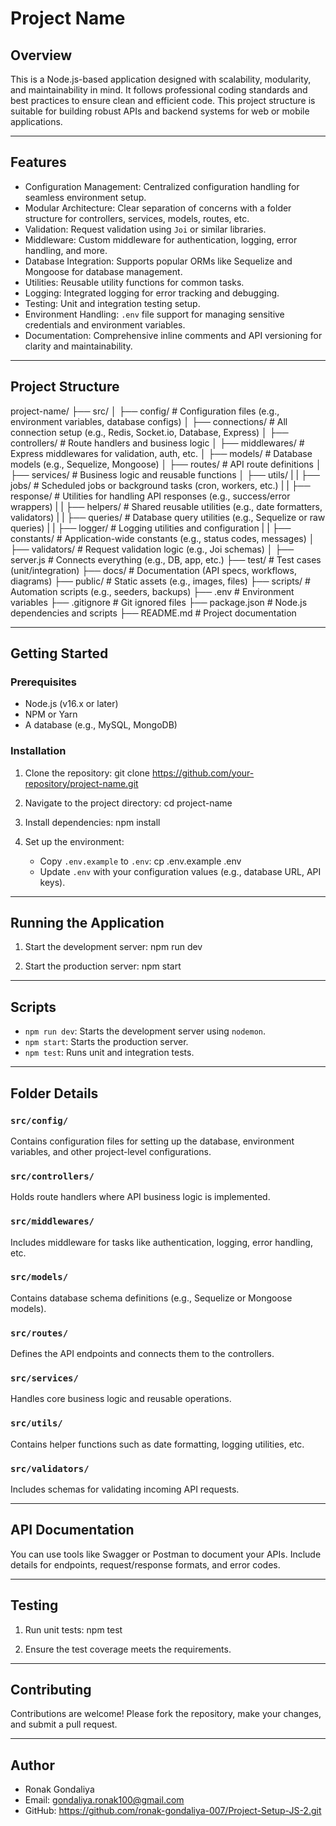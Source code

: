 # Project Name

## Overview
This is a Node.js-based application designed with scalability, modularity, and maintainability in mind. It follows professional coding standards and best practices to ensure clean and efficient code. This project structure is suitable for building robust APIs and backend systems for web or mobile applications.

---

## Features
- Configuration Management: Centralized configuration handling for seamless environment setup.
- Modular Architecture: Clear separation of concerns with a folder structure for controllers, services, models, routes, etc.
- Validation: Request validation using `Joi` or similar libraries.
- Middleware: Custom middleware for authentication, logging, error handling, and more.
- Database Integration: Supports popular ORMs like Sequelize and Mongoose for database management.
- Utilities: Reusable utility functions for common tasks.
- Logging: Integrated logging for error tracking and debugging.
- Testing: Unit and integration testing setup.
- Environment Handling: `.env` file support for managing sensitive credentials and environment variables.
- Documentation: Comprehensive inline comments and API versioning for clarity and maintainability.

---

## Project Structure
project-name/
├── src/
│   ├── config/            # Configuration files (e.g., environment variables, database configs)
│   ├── connections/       # All connection setup (e.g., Redis, Socket.io, Database, Express)
│   ├── controllers/       # Route handlers and business logic
│   ├── middlewares/       # Express middlewares for validation, auth, etc.
│   ├── models/            # Database models (e.g., Sequelize, Mongoose)
│   ├── routes/            # API route definitions
│   ├── services/          # Business logic and reusable functions
│   ├── utils/
|   |   ├── jobs/             # Scheduled jobs or background tasks (cron, workers, etc.)
|   |   ├── response/         # Utilities for handling API responses (e.g., success/error wrappers)
|   |   ├── helpers/          # Shared reusable utilities (e.g., date formatters, validators)
|   |   ├── queries/          # Database query utilities (e.g., Sequelize or raw queries)
|   |   ├── logger/           # Logging utilities and configuration
|   |   ├── constants/        # Application-wide constants (e.g., status codes, messages)
│   ├── validators/        # Request validation logic (e.g., Joi schemas)
│   ├── server.js          # Connects everything (e.g., DB, app, etc.)
├── test/                  # Test cases (unit/integration)
├── docs/                  # Documentation (API specs, workflows, diagrams)
├── public/                # Static assets (e.g., images, files)
├── scripts/               # Automation scripts (e.g., seeders, backups)
├── .env                   # Environment variables
├── .gitignore             # Git ignored files
├── package.json           # Node.js dependencies and scripts
├── README.md              # Project documentation

---

## Getting Started

### Prerequisites
- Node.js (v16.x or later)
- NPM or Yarn
- A database (e.g., MySQL, MongoDB)

### Installation
1. Clone the repository:
   git clone https://github.com/your-repository/project-name.git
   
2. Navigate to the project directory:
   cd project-name
   
3. Install dependencies:
   npm install
   
4. Set up the environment:
   - Copy `.env.example` to `.env`:
     cp .env.example .env
   - Update `.env` with your configuration values (e.g., database URL, API keys).

---

## Running the Application

1. Start the development server:
   npm run dev
   
2. Start the production server:
   npm start

---

## Scripts
- `npm run dev`: Starts the development server using `nodemon`.
- `npm start`: Starts the production server.
- `npm test`: Runs unit and integration tests.

---

## Folder Details

### `src/config/`
Contains configuration files for setting up the database, environment variables, and other project-level configurations.

### `src/controllers/`
Holds route handlers where API business logic is implemented.

### `src/middlewares/`
Includes middleware for tasks like authentication, logging, error handling, etc.

### `src/models/`
Contains database schema definitions (e.g., Sequelize or Mongoose models).

### `src/routes/`
Defines the API endpoints and connects them to the controllers.

### `src/services/`
Handles core business logic and reusable operations.

### `src/utils/`
Contains helper functions such as date formatting, logging utilities, etc.

### `src/validators/`
Includes schemas for validating incoming API requests.

---

## API Documentation
You can use tools like Swagger or Postman to document your APIs. Include details for endpoints, request/response formats, and error codes.

---

## Testing

1. Run unit tests:
   npm test
   
2. Ensure the test coverage meets the requirements.

---

## Contributing
Contributions are welcome! Please fork the repository, make your changes, and submit a pull request.

---

## Author
- Ronak Gondaliya
- Email: gondaliya.ronak100@gmail.com
- GitHub: https://github.com/ronak-gondaliya-007/Project-Setup-JS-2.git